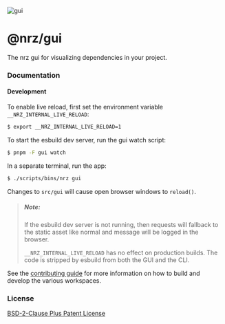 ![gui](https://github.com/user-attachments/assets/864bef92-2198-45f7-8c37-1f46ba324b00)

# @nrz/gui

The nrz gui for visualizing dependencies in your project.

### Documentation

#### Development

To enable live reload, first set the environment variable
`__NRZ_INTERNAL_LIVE_RELOAD`:

```bash
$ export __NRZ_INTERNAL_LIVE_RELOAD=1
```

To start the esbuild dev server, run the gui watch script:

```bash
$ pnpm -F gui watch
```

In a separate terminal, run the app:

```bash
$ ./scripts/bins/nrz gui
```

Changes to `src/gui` will cause open browser windows to `reload()`.

> ##### Note:
>
> If the esbuild dev server is not running, then requests will
> fallback to the static asset like normal and message will be logged
> in the browser.
>
> `__NRZ_INTERNAL_LIVE_RELOAD` has no effect on production builds. The
> code is stripped by esbuild from both the GUI and the CLI.

See the [contributing guide](../../CONTRIBUTING.md) for more
information on how to build and develop the various workspaces.

### License

[BSD-2-Clause Plus Patent License](../../LICENSE)
